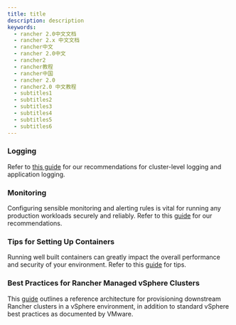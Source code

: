 ```yaml
---
title: title
description: description
keywords:
  - rancher 2.0中文文档
  - rancher 2.x 中文文档
  - rancher中文
  - rancher 2.0中文
  - rancher2
  - rancher教程
  - rancher中国
  - rancher 2.0
  - rancher2.0 中文教程
  - subtitles1
  - subtitles2
  - subtitles3
  - subtitles4
  - subtitles5
  - subtitles6
---
```


### Logging

Refer to [this guide](./logging) for our recommendations for cluster-level logging and application logging.

### Monitoring

Configuring sensible monitoring and alerting rules is vital for running any production workloads securely and reliably. Refer to this [guide](./monitoring) for our recommendations.

### Tips for Setting Up Containers

Running well built containers can greatly impact the overall performance and security of your environment. Refer to this [guide](./containers) for tips.

### Best Practices for Rancher Managed vSphere Clusters

This [guide](./managed-vsphere) outlines a reference architecture for provisioning downstream Rancher clusters in a vSphere environment, in addition to standard vSphere best practices as documented by VMware.
